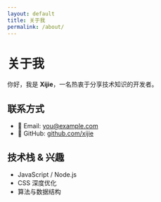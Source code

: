 ```yaml
---
layout: default
title: 关于我
permalink: /about/
---
```


# 关于我

你好，我是 **Xijie**，一名热衷于分享技术知识的开发者。

## 联系方式

- 📧 Email: you@example.com  
- 🔗 GitHub: [github.com/xijie](https://github.com/xijie)

## 技术栈 & 兴趣

- JavaScript / Node.js  
- CSS 深度优化  
- 算法与数据结构  
